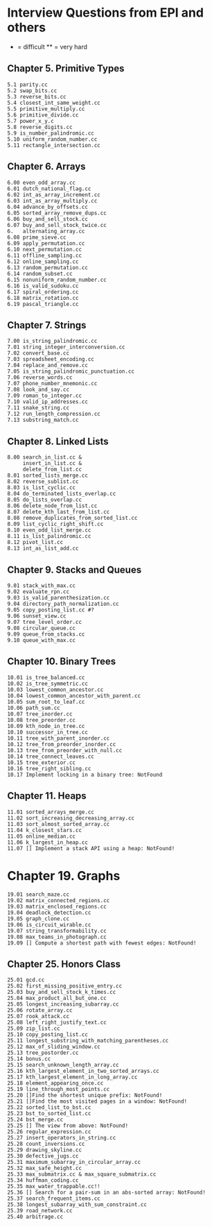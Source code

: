 # Interview Questions from EPI and others
* = difficult
** = very hard

## Chapter 5. Primitive Types
    5.1 parity.cc
    5.2 swap_bits.cc
    5.3 reverse_bits.cc
    5.4 closest_int_same_weight.cc
    5.5 primitive_multiply.cc 
    5.6 primitive_divide.cc
    5.7 power_x_y.c 
    5.8 reverse_digits.cc
    5.9 is_number_palindromic.cc
    5.10 uniform_random_number.cc
    5.11 rectangle_intersection.cc

## Chapter 6. Arrays
    6.00 even_odd_array.cc
    6.01 dutch_national_flag.cc
    6.02 int_as_array_increment.cc
    6.03 int_as_array_multiply.cc
    6.04 advance_by_offsets.cc
    6.05 sorted_array_remove_dups.cc
    6.06 buy_and_sell_stock.cc
    6.07 buy_and_sell_stock_twice.cc
    6.   alternating_array.cc
    6.08 prime_sieve.cc
    6.09 apply_permutation.cc
    6.10 next_permutation.cc
    6.11 offline_sampling.cc
    6.12 online_sampling.cc
    6.13 random_permutation.cc
    6.14 random_subset.cc
    6.15 nonuniform_random_number.cc
    6.16 is_valid_sudoku.cc
    6.17 spiral_ordering.cc
    6.18 matrix_rotation.cc
    6.19 pascal_triangle.cc

## Chapter 7. Strings
    7.00 is_string_palindromic.cc
    7.01 string_integer_interconversion.cc
    7.02 convert_base.cc
    7.03 spreadsheet_encoding.cc
    7.04 replace_and_remove.cc
    7.05 is_string_palindromic_punctuation.cc
    7.06 reverse_words.cc
    7.07 phone_number_mnemonic.cc
    7.08 look_and_say.cc
    7.09 roman_to_integer.cc
    7.10 valid_ip_addresses.cc
    7.11 snake_string.cc
    7.12 run_length_compression.cc
    7.13 substring_match.cc

## Chapter 8. Linked Lists
    8.00 search_in_list.cc &
         insert_in_list.cc &
         delete_from_list.cc
    8.01 sorted_lists_merge.cc
    8.02 reverse_sublist.cc
    8.03 is_list_cyclic.cc
    8.04 do_terminated_lists_overlap.cc
    8.05 do_lists_overlap.cc
    8.06 delete_node_from_list.cc
    8.07 delete_kth_last_from_list.cc
    8.08 remove_duplicates_from_sorted_list.cc
    8.09 list_cyclic_right_shift.cc
    8.10 even_odd_list_merge.cc
    8.11 is_list_palindromic.cc
    8.12 pivot_list.cc
    8.13 int_as_list_add.cc

## Chapter 9. Stacks and Queues
    9.01 stack_with_max.cc
    9.02 evaluate_rpn.cc
    9.03 is_valid_parenthesization.cc
    9.04 directory_path_normalization.cc
    9.05 copy_posting_list.cc #?
    9.06 sunset_view.cc
    9.07 tree_level_order.cc
    9.08 circular_queue.cc
    9.09 queue_from_stacks.cc
    9.10 queue_with_max.cc

## Chapter 10. Binary Trees
    10.01 is_tree_balanced.cc
    10.02 is_tree_symmetric.cc
    10.03 lowest_common_ancestor.cc
    10.04 lowest_common_ancestor_with_parent.cc
    10.05 sum_root_to_leaf.cc
    10.06 path_sum.cc
    10.07 tree_inorder.cc
    10.08 tree_preorder.cc
    10.09 kth_node_in_tree.cc
    10.10 successor_in_tree.cc
    10.11 tree_with_parent_inorder.cc
    10.12 tree_from_preorder_inorder.cc
    10.13 tree_from_preorder_with_null.cc
    10.14 tree_connect_leaves.cc
    10.15 tree_exterior.cc
    10.16 tree_right_sibling.cc
    10.17 Implement locking in a binary tree: NotFound

## Chapter 11. Heaps
    11.01 sorted_arrays_merge.cc
    11.02 sort_increasing_decreasing_array.cc
    11.03 sort_almost_sorted_array.cc
    11.04 k_closest_stars.cc
    11.05 online_median.cc
    11.06 k_largest_in_heap.cc
    11.07 [] Implement a stack API using a heap: NotFound!

# Chapter 19. Graphs
    19.01 search_maze.cc
    19.02 matrix_connected_regions.cc
    19.03 matrix_enclosed_regions.cc
    19.04 deadlock_detection.cc
    19.05 graph_clone.cc
    19.06 is_circuit_wirable.cc
    19.07 string_transformability.cc
    19.08 max_teams_in_photograph.cc
    19.09 [] Compute a shortest path with fewest edges: NotFound!

## Chapter 25. Honors Class
    25.01 gcd.cc
    25.02 first_missing_positive_entry.cc
    25.03 buy_and_sell_stock_k_times.cc
    25.04 max_product_all_but_one.cc
    25.05 longest_increasing_subarray.cc
    25.06 rotate_array.cc
    25.07 rook_attack.cc
    25.08 left_right_justify_text.cc
    25.09 zip_list.cc
    25.10 copy_posting_list.cc
    25.11 longest_substring_with_matching_parentheses.cc
    25.12 max_of_sliding_window.cc
    25.13 tree_postorder.cc
    25.14 bonus.cc
    25.15 search_unknown_length_array.cc
    25.16 kth_largest_element_in_two_sorted_arrays.cc
    25.17 kth_largest_element_in_long_array.cc
    25.18 element_appearing_once.cc
    25.19 line_through_most_points.cc
    25.20 []Find the shortest unique prefix: NotFound!
    25.21 []Find the most visited pages in a window: NotFound!
    25.22 sorted_list_to_bst.cc
    25.23 bst_to_sorted_list.cc
    25.24 bst_merge.cc
    25.25 [] The view from above: NotFound!      
    25.26 regular_expression.cc
    25.27 insert_operators_in_string.cc       
    25.28 count_inversions.cc
    25.29 drawing_skyline.cc
    25.30 defective_jugs.cc
    25.31 maximum_subarray_in_circular_array.cc
    25.32 max_safe_height.cc
    25.33 max_submatrix.cc & max_square_submatrix.cc
    25.34 huffman_coding.cc
    25.35 max_water_trappable.cc!!
    25.36 [] Search for a pair-sum in an abs-sorted array: NotFound!
    25.37 search_frequent_items.cc
    25.38 longest_subarray_with_sum_constraint.cc
    25.39 road_network.cc
    25.40 arbitrage.cc